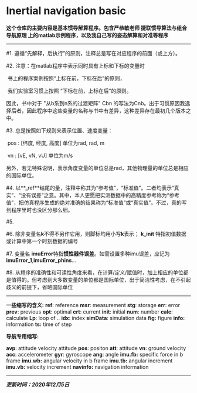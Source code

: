 # Inertial navigation basic

**这个仓库的主要内容是基本惯导解算程序。包含严恭敏老师 捷联惯导算法与组合导航原理 上的matlab示例程序，以及我自己写的姿态解算和对准等程序**

---

#1.  遵循“先解释，后执行”的原则，注释总是写在对应程序的前面（或上方）。

#2.  注意：在matlab程序中表示同时具有上标和下标的变量时

​	书上的程序案例按照“上标在前，下标在后”的原则，

​	我们实验室习惯上按照 “下标在前，上标在后”的原则。

因此，书中对于 "从b系到n系的过渡矩阵" Cbn 的写法为Cnb。出于习惯原因我选择后者，因此程序中这些变量的名称与书中有差异，这种差异存在最初几个版本之中。

#3.  总是按照如下规则来表示位置、速度变量：

​	pos : [纬度, 经度, 高度] 单位为rad, rad, m

​	vn : [vE, vN, vU] 单位为m/s

另外，若无特殊说明，表示角度变量的单位总是rad，其他物理量的单位总是相应的国际单位。

#4. 以**_ref**结尾的量，注释中称其为“参考值”，“标准值”。二者均表示“真实”、“没有误差”之意。其中，本人更愿把实测数据中的高精度参考称为“参考值”，把仿真程序生成的绝对准确的结果称为“标准值”或“真实值”。不过，真的写到程序里时也没区分那么细。

#5. 

#6.  除非变量名**k**不得不另作它用，则脚标均用小写**k**表示； **k_init** 特指初值数据或计算中第一个时刻数据的编号

#7. 变量名 **imuError**特指**惯性器件误差**。如需设置多种imu误差，应记为**imuError_1**,**imuError_phins**...

#8. 从程序的准确性和可读性角度来看，在计算/定义/赋值时，加上相应的单位都是值得的。但考虑到大多数变量的单位都是国际单位，出于简洁性考虑，在不引起歧义的前提下，省略国际单位

---

**一些缩写的含义:**
**ref**: reference    **msr**: measurement    **stg**: storage    **err**: error    **prev**: previous    **opt**: optimal  **crt**: current    **init**: initial    **num**: number     **calc**: calculate    **Lp**: loop of ..    **idx**: index    **simData**: simulation data     **fig:** figure    **info:** information    **ts:** time of step

**导航专用缩写:**

**avp**: attitude velocity attitude    **pos**: positon    **att**: attitude    **vn**: ground velocity     **acc**: accelerometer    **gyr**: gyroscope    **ang**: angle    **imu.fb:** specific force in b frame    **imu.wb:** angular velocity in b frame    **imu.tb:** angular increment     **imu.vb:** velocity increment    **navinfo:** navigation information

***

 ***更新时间：2020年12月5日***

